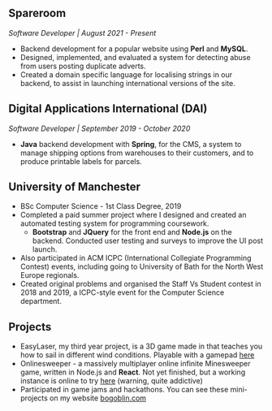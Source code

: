 ## Spareroom 

*Software Developer | August 2021 - Present*

- Backend development for a popular website using **Perl** and **MySQL**.
- Designed, implemented, and evaluated a system for detecting abuse from users posting duplicate adverts.
- Created a domain specific language for localising strings in our backend, to assist in launching international versions of the site.

## Digital Applications International (DAI)

*Software Developer | September 2019 - October 2020*

- **Java** backend development with **Spring**, for the CMS, a system to manage shipping options from warehouses to their customers, and to produce printable labels for parcels.

## University of Manchester

- BSc Computer Science - 1st Class Degree, 2019
- Completed a paid summer project where I designed and created an automated testing system for programming coursework.
  - **Bootstrap** and **JQuery** for the front end and **Node.js** on the backend. Conducted user testing and surveys to improve the UI post launch.
- Also participated in ACM ICPC (International Collegiate Programming Contest) events, including going to University of Bath for the North West Europe regionals.
- Created original problems and organised the Staff Vs Student contest in 2018 and 2019, a ICPC-style event for the Computer Science department.

## Projects

- EasyLaser, my third year project, is a 3D game made in that teaches you how to sail in different wind conditions. Playable with a gamepad [here](https://bogoblin.com/games/2019/05/11/EasyLaser.html)
- Onlinesweeper - a massively multiplayer online infinite Minesweeper game, written in Node.js and **React**. Not yet finished, but a working instance is online to try [here](https://onlinesweeper-5i7y9.ondigitalocean.app/) (warning, quite addictive)
- Participated in game jams and hackathons. You can see these mini-projects on my website [bogoblin.com](https://bogoblin.com)
